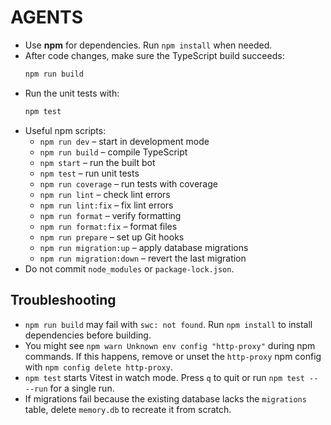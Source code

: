 # AGENTS

- Use **npm** for dependencies. Run `npm install` when needed.
- After code changes, make sure the TypeScript build succeeds:
  ```bash
  npm run build
  ```
- Run the unit tests with:
  ```bash
  npm test
  ```
- Useful npm scripts:
  - `npm run dev` – start in development mode
  - `npm run build` – compile TypeScript
  - `npm start` – run the built bot
  - `npm test` – run unit tests
  - `npm run coverage` – run tests with coverage
  - `npm run lint` – check lint errors
  - `npm run lint:fix` – fix lint errors
  - `npm run format` – verify formatting
  - `npm run format:fix` – format files
  - `npm run prepare` – set up Git hooks
  - `npm run migration:up` – apply database migrations
  - `npm run migration:down` – revert the last migration
- Do not commit `node_modules` or `package-lock.json`.

## Troubleshooting

- `npm run build` may fail with `swc: not found`. Run `npm install` to install
  dependencies before building.
- You might see `npm warn Unknown env config "http-proxy"` during npm commands.
  If this happens, remove or unset the `http-proxy` npm config with
  `npm config delete http-proxy`.
- `npm test` starts Vitest in watch mode. Press `q` to quit or run
  `npm test -- --run` for a single run.
- If migrations fail because the existing database lacks the `migrations`
  table, delete `memory.db` to recreate it from scratch.
